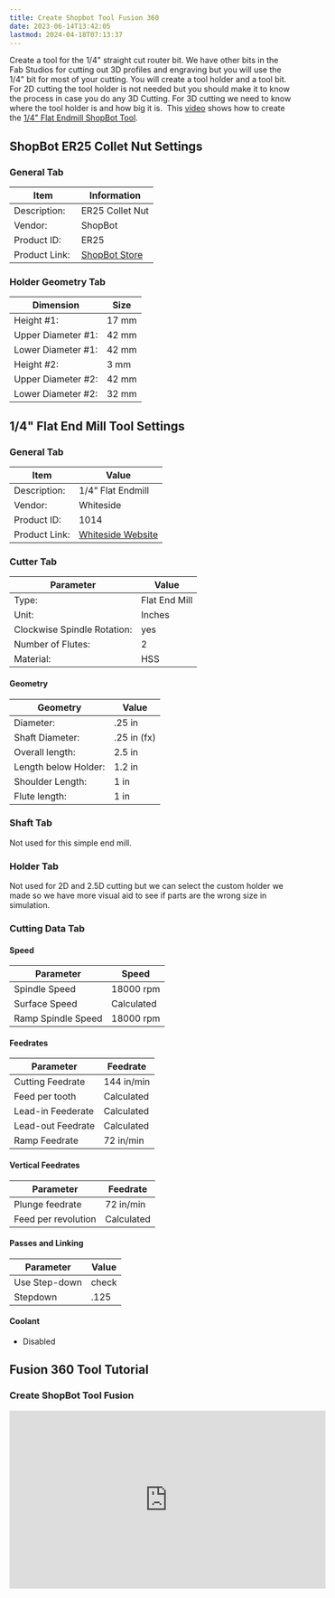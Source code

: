 ```yaml
---
title: Create Shopbot Tool Fusion 360
date: 2023-06-14T13:42:05
lastmod: 2024-04-18T07:13:37
---
```


Create a tool for the 1/4" straight cut router bit. We have other bits in the Fab Studios for cutting out 3D profiles and engraving but you will use the 1/4" bit for most of your cutting. You will create a tool holder and a tool bit. For 2D cutting the tool holder is not needed but you should make it to know the process in case you do any 3D Cutting. For 3D cutting we need to know where the tool holder is and how big it is.  This [video](https://youtu.be/M9MQzYrLhGQ) shows how to create the [1/4" Flat Endmill ShopBot Tool](https://youtu.be/M9MQzYrLhGQ).

## ShopBot ER25 Collet Nut Settings

### General Tab

<div class="responsive-table-markdown">

| Item           | Information                                                              |
| -------------- | ------------------------------------------------------------------------ |
| Description:   | ER25 Collet Nut                                                          |
| Vendor:        | ShopBot                                                                  |
| Product ID:    | ER25                                                                     |
| Product Link:  | [ShopBot Store](https://store.shopbottools.com/products/collet-nut-er25) |

</div>

### Holder Geometry Tab

<div class="responsive-table-markdown">
 
| Dimension          | Size  |
| ------------------ | ----- |
| Height #1:         | 17 mm |
| Upper Diameter #1: | 42 mm |
| Lower Diameter #1: | 42 mm |
| Height #2:         | 3 mm  |
| Upper Diameter #2: | 42 mm |
| Lower Diameter #2: | 32 mm |

</div>

## 1/4" Flat End Mill Tool Settings

### General Tab

<div class="responsive-table-markdown">

| Item          | Value                                                                  |
| ------------- | ---------------------------------------------------------------------- |
| Description:  | 1/4” Flat Endmill                                                      |
| Vendor:       | Whiteside                                                              |
| Product ID:   | 1014                                                                   |
| Product Link: | [Whiteside Website](https://www.whitesiderouterbits.com/products/1014) |

</div>

### Cutter Tab

<div class="responsive-table-markdown">

| Parameter                   | Value         |
| --------------------------- | ------------- |
| Type:                       | Flat End Mill |
| Unit:                       | Inches        |
| Clockwise Spindle Rotation: | yes           |
| Number of Flutes:           | 2             |
| Material:                   | HSS           |

</div>

#### Geometry

<div class="responsive-table-markdown">

| Geometry             | Value       |
| -------------------- | ----------- |
| Diameter:            | .25 in      |
| Shaft Diameter:      | .25 in (fx) |
| Overall length:      | 2.5 in      |
| Length below Holder: | 1.2 in      |
| Shoulder Length:     | 1 in        |
| Flute length:        | 1 in        |

</div>

### Shaft Tab

Not used for this simple end mill.

### Holder Tab

Not used for 2D and 2.5D cutting but we can select the custom holder we made so we have more visual aid to see if parts are the wrong size in simulation.

### Cutting Data Tab

#### Speed

<div class="responsive-table-markdown">

| Parameter          | Speed      |
| ------------------ | ---------- |
| Spindle Speed      | 18000 rpm  |
| Surface Speed      | Calculated |
| Ramp Spindle Speed | 18000 rpm  |

</div>

#### Feedrates

<div class="responsive-table-markdown">

| Parameter         | Feedrate   |
| ----------------- | ---------- |
| Cutting Feedrate  | 144 in/min |
| Feed per tooth    | Calculated |
| Lead-in Feederate | Calculated |
| Lead-out Feedrate | Calculated |
| Ramp Feedrate     | 72 in/min  |

</div>

#### Vertical Feedrates

<div class="responsive-table-markdown">

| Parameter           | Feedrate   |
| ------------------- | ---------- |
| Plunge feedrate     | 72 in/min  |
| Feed per revolution | Calculated |

</div>

#### Passes and Linking

<div class="responsive-table-markdown">

| Parameter     | Value |
| ------------- | ----- |
| Use Step-down | check |
| Stepdown      | .125  |

</div>

#### Coolant

- Disabled

## Fusion 360 Tool Tutorial

<div class="video-grid">

<div class="video-card">

### Create ShopBot Tool Fusion

<div class="iframe-16-9-container" ><iframe class="youTubeIframe" src="https://www.youtube.com/embed/M9MQzYrLhGQ?rel=0" width="560" height="315" frameborder="0" allowfullscreen="allowfullscreen"></iframe>
</div>
</div>

</div>
